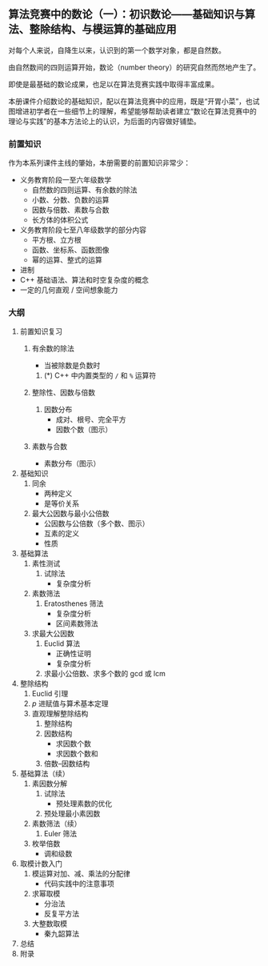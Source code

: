 ## 算法竞赛中的数论（一）：初识数论——基础知识与算法、整除结构、与模运算的基础应用

对每个人来说，自降生以来，认识到的第一个数学对象，都是自然数。

由自然数间的四则运算开始，数论（number theory）的研究自然而然地产生了。

即使是最基础的数论成果，也足以在算法竞赛实践中取得丰富成果。

本册课件介绍数论的基础知识，配以在算法竞赛中的应用，既是“开胃小菜”，也试图增进初学者在一些细节上的理解，希望能够帮助读者建立“数论在算法竞赛中的理论与实践”的基本方法论上的认识，为后面的内容做好铺垫。

### 前置知识

作为本系列课件主线的肇始，本册需要的前置知识非常少：

- 义务教育阶段一至六年级数学
  - 自然数的四则运算、有余数的除法
  - 小数、分数、负数的运算
  - 因数与倍数、素数与合数
  - 长方体的体积公式
- 义务教育阶段七至八年级数学的部分内容
  - 平方根、立方根
  - 函数、坐标系、函数图像
  - 幂的运算、整式的运算
- 进制
- C++ 基础语法、算法和时空复杂度的概念
- 一定的几何直观 / 空间想象能力

### 大纲

1. 前置知识复习
   1. 有余数的除法
      - 当被除数是负数时
      
      1. (*) C++ 中内置类型的 `/` 和 `%` 运算符
   2. 整除性、因数与倍数
      1. 因数分布
         - 成对、根号、完全平方
         - 因数个数（图示）
   3. 素数与合数
      - 素数分布（图示）
2. 基础知识
   1. 同余
      - 两种定义
      - 是等价关系
   2. 最大公因数与最小公倍数
      - 公因数与公倍数（多个数、图示）
      - 互素的定义
      - 性质
3. 基础算法
   1. 素性测试
      1. 试除法
         - 复杂度分析
   2. 素数筛法
      1. Eratosthenes 筛法
         - 复杂度分析
         - 区间素数筛法
   3. 求最大公因数
      1. Euclid 算法
         - 正确性证明
         - 复杂度分析
      2. 求最小公倍数、求多个数的 gcd 或 lcm
4. 整除结构
   1. Euclid 引理
   2. $p$ 进赋值与算术基本定理
   3. 直观理解整除结构
      1. 整除结构
      2. 因数结构
         - 求因数个数
         - 求因数个数和
      3. 倍数–因数结构
5. 基础算法（续）
   1. 素因数分解
      1. 试除法
         - 预处理素数的优化
      2. 预处理最小素因数
   2. 素数筛法（续）
      1. Euler 筛法
   3. 枚举倍数
      - 调和级数
6. 取模计数入门
   1. 模运算对加、减、乘法的分配律
      - 代码实践中的注意事项
   2. 求幂取模
      - 分治法
      - 反复平方法
   3. 大整数取模
      - 秦九韶算法
7. 总结
8. 附录
